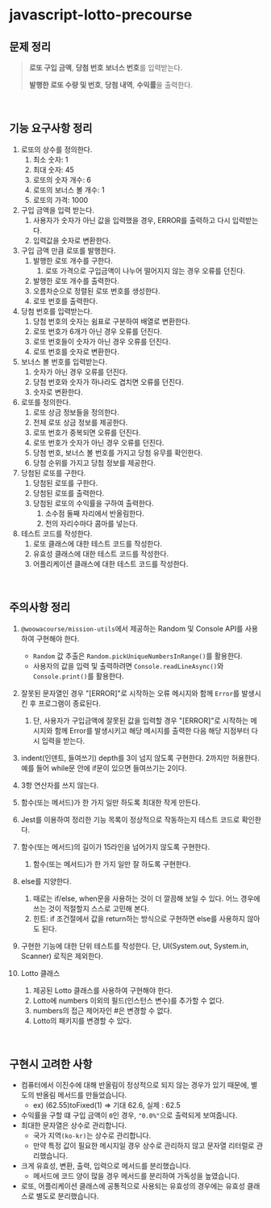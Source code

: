 # javascript-lotto-precourse

## 문제 정리

> **로또 구입 금액**, **당첨 번호** **보너스 번호**를 입력받는다.
>
> **발행한 로또 수량 및 번호**, **당첨 내역**, **수익률**을 출력한다.

<br/>

## 기능 요구사항 정리

1. 로또의 상수를 정의한다.
   1. 최소 숫자: 1
   2. 최대 숫자: 45
   3. 로또의 숫자 개수: 6
   4. 로또의 보너스 볼 개수: 1
   5. 로또의 가격: 1000
2. 구입 금액을 입력 받는다.
   1. 사용자가 숫자가 아닌 값을 입력했을 경우, ERROR를 출력하고 다시 입력받는다.
   2. 입력값을 숫자로 변환한다.
3. 구입 금액 만큼 로또를 발행한다.
   1. 발행한 로또 개수를 구한다.
      1. 로또 가격으로 구입금액이 나누어 떨어지지 않는 경우 오류를 던진다.
   2. 발행한 로또 개수를 출력한다.
   3. 오름차순으로 정렬된 로또 번호를 생성한다.
   4. 로또 번호를 출력한다.
4. 당첨 번호를 입력받는다.
   1. 당첨 번호의 숫자는 쉼표로 구분하여 배열로 변환한다.
   2. 로또 번호가 6개가 아닌 경우 오류를 던진다.
   3. 로또 번호들이 숫자가 아닌 경우 오류를 던진다.
   4. 로또 번호를 숫자로 변환한다.
5. 보너스 볼 번호를 입력받는다.
   1. 숫자가 아닌 경우 오류를 던진다.
   2. 당첨 번호와 숫자가 하나라도 겹치면 오류를 던진다.
   3. 숫자로 변환한다.
6. 로또를 정의한다.
   1. 로또 상금 정보들을 정의한다.
   2. 전체 로또 상금 정보를 제공한다.
   3. 로또 번호가 중복되면 오류를 던진다.
   4. 로또 번호가 숫자가 아닌 경우 오류를 던진다.
   5. 당첨 번호, 보너스 볼 번호를 가지고 당첨 유무를 확인한다.
   6. 당첨 순위를 가지고 당첨 정보를 제공한다.
7. 당첨된 로또를 구한다.
   1. 당첨된 로또를 구한다.
   2. 당첨된 로또를 출력한다.
   3. 당첨된 로또의 수익률을 구하여 출력한다.
      1. 소수점 둘째 자리에서 반올림한다.
      2. 천의 자리수마다 콤마를 넣는다.
8. 테스트 코드를 작성한다.
   1. 로또 클래스에 대한 테스트 코드를 작성한다.
   2. 유효성 클래스에 대한 테스트 코드를 작성한다.
   3. 어플리케이션 클래스에 대한 테스트 코드를 작성한다.

<br/>

## 주의사항 정리

1. `@woowacourse/mission-utils`에서 제공하는 Random 및 Console API를 사용하여 구현해야 한다.

   - `Random` 값 추출은 `Random.pickUniqueNumbersInRange()`를 활용한다.
   - 사용자의 값을 입력 및 출력하려면 `Console.readLineAsync()`와 `Console.print()`를 활용한다.

2. 잘못된 문자열인 경우 "[ERROR]"로 시작하는 오류 메시지와 함께 `Error`를 발생시킨 후 프로그램이 종료된다.
   1. 단, 사용자가 구입금액에 잘못된 값을 입력할 경우 "[ERROR]"로 시작하는 메시지와 함께 Error를 발생시키고 해당 메시지를 출력한 다음 해당 지점부터 다시 입력을 받는다.
3. indent(인덴트, 들여쓰기) depth를 3이 넘지 않도록 구현한다. 2까지만 허용한다. 예를 들어 while문 안에 if문이 있으면 들여쓰기는 2이다.
4. 3항 연산자를 쓰지 않는다.
5. 함수(또는 메서드)가 한 가지 일만 하도록 최대한 작게 만든다.
6. Jest를 이용하여 정리한 기능 목록이 정상적으로 작동하는지 테스트 코드로 확인한다.
7. 함수(또는 메서드)의 길이가 15라인을 넘어가지 않도록 구현한다.
   1. 함수(또는 메서드)가 한 가지 일만 잘 하도록 구현한다.
8. else를 지양한다.
   1. 때로는 if/else, when문을 사용하는 것이 더 깔끔해 보일 수 있다. 어느 경우에 쓰는 것이 적절할지 스스로 고민해 본다.
   2. 힌트: if 조건절에서 값을 return하는 방식으로 구현하면 else를 사용하지 않아도 된다.
9. 구현한 기능에 대한 단위 테스트를 작성한다. 단, UI(System.out, System.in, Scanner) 로직은 제외한다.
10. Lotto 클래스
    1. 제공된 Lotto 클래스를 사용하여 구현해야 한다.
    2. Lotto에 numbers 이외의 필드(인스턴스 변수)를 추가할 수 없다.
    3. numbers의 접근 제어자인 #은 변경할 수 없다.
    4. Lotto의 패키지를 변경할 수 있다.

<br/>

## 구현시 고려한 사항

- 컴퓨터에서 이진수에 대해 반올림이 정상적으로 되지 않는 경우가 있기 때문에, 별도의 반올림 메서드를 만들었습니다.
  - ex) (62.55)toFixed(1) => 기대 62.6, 실제 : 62.5
- 수익률을 구할 떄 구입 금액이 `0`인 경우, `"0.0%"`으로 출력되게 보여줍니다.
- 최대한 문자열은 상수로 관리합니다.
  - 국가 지역`(ko-kr)`는 상수로 관리합니다.
  - 만약 특정 값이 필요한 메시지일 경우 상수로 관리하지 않고 문자열 리터럴로 관리했습니다.
- 크게 유효성, 변환, 출력, 입력으로 메서드를 분리했습니다.
  - 메서드에 코드 양이 많을 경우 메서드를 분리하여 가독성을 높였습니다.
- 로또, 어플리케이션 클래스에 공통적으로 사용되는 유효성의 경우에는 유효성 클래스로 별도로 분리했습니다.

